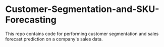 # Customer-Segmentation-and-SKU-Forecasting
This repo contains code for performing customer segmentation and sales forecast prediction on a company's sales data.
